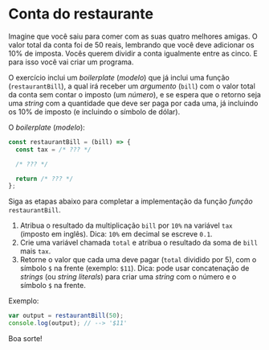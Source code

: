 # Conta do restaurante

Imagine que você saiu para comer com as suas quatro melhores amigas. O valor
total da conta foi de 50 reais, lembrando que você deve adicionar os 10% de
imposta. Vocês querem dividir a conta igualmente entre as cinco. E para isso
você vai criar um programa.

O exercício inclui um _boilerplate_ (_modelo_) que já inclui uma função
(`restaurantBill`), a qual irá receber um _argumento_ (`bill`) com o valor total
da conta sem contar o imposto (um _número_), e se espera que o retorno seja uma
_string_ com a quantidade que deve ser paga por cada uma, já incluindo os 10% de
imposto (e incluindo o símbolo de dólar).

O _boilerplate_ (_modelo_):

```js
const restaurantBill = (bill) => {
  const tax = /* ??? */

  /* ??? */

  return /* ??? */
};
```

Siga as etapas abaixo para completar a implementação da função _função_ `restaurantBill`.

1. Atribua o resultado da multiplicação `bill` por `10%` na variável `tax`
   (imposto em inglês). Dica: `10%` em decimal se escreve `0.1`.
2. Crie uma variável chamada `total` e atribua o resultado da soma de `bill`
   mais `tax`.
3. Retorne o valor que cada uma deve pagar (`total` dividido por 5), com o
   símbolo `$` na frente (exemplo: `$11`). Dica: pode usar concatenação de _strings_ (ou _string literals_) para criar uma _string_ com o número e o símbolo `$` na frente.

Exemplo:

```js
var output = restaurantBill(50);
console.log(output); // --> '$11'
```

Boa sorte!
